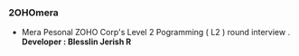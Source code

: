 ### 2OHOmera
- Mera Pesonal ZOHO Corp's Level 2 Pogramming ( L2 ) round interview .
**Developer : Blesslin Jerish R**
